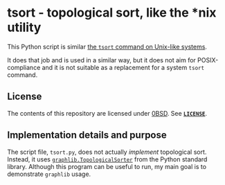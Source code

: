 <!-- SPDX-License-Identifier: 0BSD -->

# tsort - topological sort, like the *nix utility

This Python script is similar [the `tsort` command on Unix-like
systems](https://pubs.opengroup.org/onlinepubs/9699919799/utilities/tsort.html).

It does that job and is used in a similar way, but it does not aim for
POSIX-compliance and it is not suitable as a replacement for a system `tsort`
command.

## License

The contents of this repository are licensed under
[0BSD](https://spdx.org/licenses/0BSD.html). See **[`LICENSE`](LICENSE)**.

## Implementation details and purpose

The script file, `tsort.py`, does not actually *implement* topological sort.
Instead, it uses
[`graphlib.TopologicalSorter`](https://docs.python.org/3/library/graphlib.html#graphlib.TopologicalSorter)
from the Python standard library. Although this program can be useful to run,
my main goal is to demonstrate `graphlib` usage.
